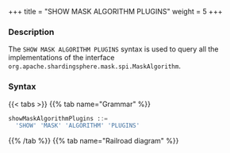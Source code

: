 +++
title = "SHOW MASK ALGORITHM PLUGINS"
weight = 5
+++

### Description

The `SHOW MASK ALGORITHM PLUGINS` syntax is used to query all the implementations of the interface `org.apache.shardingsphere.mask.spi.MaskAlgorithm`.

### Syntax

{{< tabs >}}
{{% tab name="Grammar" %}}
```sql
showMaskAlgorithmPlugins ::=
  'SHOW' 'MASK' 'ALGORITHM' 'PLUGINS'
```
{{% /tab %}}
{{% tab name="Railroad diagram" %}}
<iframe frameborder="0" name="diagram" id="diagram" width="100%" height="100%"></iframe>
{{% /tab %}}
{{< /tabs >}}

### Return Value Description

| Columns      | Description  |
|--------------|--------------|
| type         | type         |
| type_aliases | type aliases |
| description  | description  |

### Example

- Query all the implementations for `org.apache.shardingsphere.mask.spi.MaskAlgorithm` interface

```sql
SHOW MASK ALGORITHM PLUGINS
```

```sql
SHOW MASK ALGORITHM PLUGINS;
+------------------------------+--------------+-------------+
| type                         | type_aliases | description |
+------------------------------+--------------+-------------+
| MD5                          |              |             |
| KEEP_FIRST_N_LAST_M          |              |             |
| KEEP_FROM_X_TO_Y             |              |             |
| MASK_AFTER_SPECIAL_CHARS     |              |             |
| MASK_BEFORE_SPECIAL_CHARS    |              |             |
| MASK_FIRST_N_LAST_M          |              |             |
| MASK_FROM_X_TO_Y             |              |             |
| GENERIC_TABLE_RANDOM_REPLACE |              |             |
+------------------------------+--------------+-------------+
8 rows in set (0.13 sec)
```

### Reserved word

`SHOW`, `MASK`, `ALGORITHM`, `PLUGINS`

### Related links

- [Reserved word](/en/user-manual/shardingsphere-proxy/distsql/syntax/reserved-word/)
